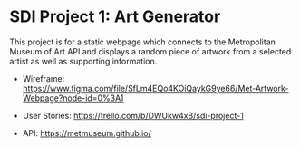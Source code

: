 # SDI Project 1: Art Generator

This project is for a static webpage which connects to the Metropolitan Museum of Art API and displays a random piece of artwork from a selected artist as well as supporting information.

- Wireframe: https://www.figma.com/file/SfLm4EQo4KOiQaykG9ye66/Met-Artwork-Webpage?node-id=0%3A1

- User Stories: https://trello.com/b/DWUkw4xB/sdi-project-1

- API: https://metmuseum.github.io/





